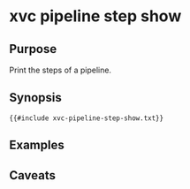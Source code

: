 # xvc pipeline step show

## Purpose

Print the steps of a pipeline.

## Synopsis

```text
{{#include xvc-pipeline-step-show.txt}}
```

## Examples

## Caveats
